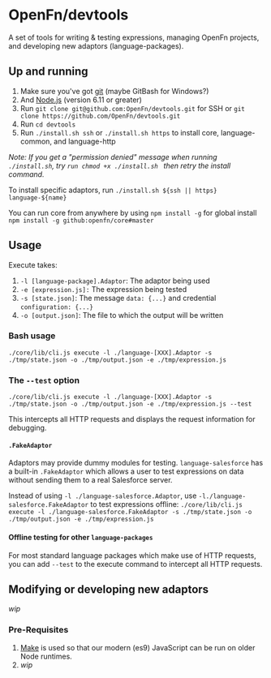 # OpenFn/devtools

A set of tools for writing &amp; testing expressions, managing OpenFn projects,
and developing new adaptors (language-packages).

## Up and running

1. Make sure you've got [git](https://git-scm.com/downloads) (maybe GitBash for
   Windows?)
2. And [Node.js](https://nodejs.org/en/download/) (version 6.11 or greater)
3. Run `git clone git@github.com:OpenFn/devtools.git` for SSH or
   `git clone https://github.com/OpenFn/devtools.git`
4. Run `cd devtools`
5. Run `./install.sh ssh` or `./install.sh https` to install core,
   language-common, and language-http

_Note: If you get a "permission denied" message when running `./install.sh`, try
`run chmod +x ./install.sh ` then retry the install command._

To install specific adaptors, run `./install.sh ${ssh || https} language-${name}`

You can run core from anywhere by using `npm install -g` for global install
`npm install -g github:openfn/core#master`

## Usage

Execute takes:

1. `-l [language-package].Adaptor`: The adaptor being used
2. `-e [expression.js]:` The expression being tested
3. `-s [state.json]`: The message `data: {...}` and credential `configuration: {...}`
4. `-o [output.json]`: The file to which the output will be written

### Bash usage

`./core/lib/cli.js execute -l ./language-[XXX].Adaptor -s ./tmp/state.json -o ./tmp/output.json -e ./tmp/expression.js`

### The `--test` option

`./core/lib/cli.js execute -l ./language-[XXX].Adaptor -s ./tmp/state.json -o ./tmp/output.json -e ./tmp/expression.js --test`

This intercepts all HTTP requests and displays the request information for
debugging.

#### `.FakeAdaptor`

Adaptors may provide dummy modules for testing. `language-salesforce` has a
built-in `.FakeAdaptor` which allows a user to test expressions on data without
sending them to a real Salesforce server.

Instead of using `-l ./language-salesforce.Adaptor`,
use `-l./language-salesforce.FakeAdaptor` to test expressions offline:
`./core/lib/cli.js execute -l ./language-salesforce.FakeAdaptor -s ./tmp/state.json -o ./tmp/output.json -e ./tmp/expression.js`

#### Offline testing for other `language-packages`

For most standard language packages which make use of HTTP requests, you can add
`--test` to the execute command to intercept all HTTP requests.

## Modifying or developing new adaptors

_wip_

### Pre-Requisites

1. [Make](http://www.gnu.org/software/make/) is used so that our modern (es9)
   JavaScript can be run on older Node runtimes.
2. _wip_
